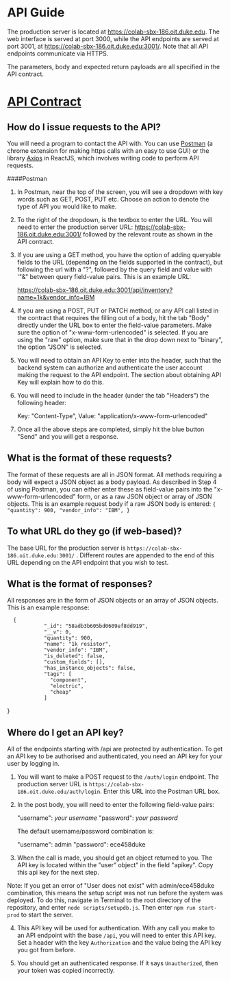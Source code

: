 API Guide
===================

The production server is located at https://colab-sbx-186.oit.duke.edu. The web interface is served at port 3000, while the API endpoints are served at port 3001, at https://colab-sbx-186.oit.duke.edu:3001/. Note that all API endpoints communicate via HTTPS.

The parameters, body and expected return payloads are all specified in the API contract.

[API Contract](https://colab-sbx-115.oit.duke.edu:3000/guides/api_contract.txt)
==

How do I issue requests to the API?
-------
You will need a program to contact the API with. You can use
[Postman](https://www.getpostman.com/) (a chrome extension for making https calls with an easy to use GUI) or the library [Axios](https://github.com/mzabriskie/axios) in ReactJS, which involves writing code to perform API requests.

####Postman
1) In Postman, near the top of the screen, you will see a dropdown with key words such as GET, POST, PUT etc. Choose an action to denote the type of API you would like to make.

2) To the right of the dropdown, is the textbox to enter the URL. You will need to enter the production server URL: https://colab-sbx-186.oit.duke.edu:3001/ followed by the relevant route as shown in the API contract.

3) If you are using a GET method, you have the option of adding queryable fields to the URL (depending on the fields supported in the contract), but following the url with a "?", followed by the query field and value with '"&" between query field-value pairs. This is an example URL:

    https://colab-sbx-186.oit.duke.edu:3001/api/inventory?name=1k&vendor_info=IBM

4) If you are using a POST, PUT or PATCH method, or any API call listed in the contract that requires the filling out of a body, hit the tab "Body" directly under the URL box to enter the field-value parameters. Make sure the option of "x-www-form-urlencoded" is selected. If you are using the "raw" option, make sure that in the drop down next to "binary", the option "JSON" is selected.

5) You will need to obtain an API Key to enter into the header, such that the backend system can authorize and authenticate the user account making the request to the API endpoint. The section about obtaining API Key will explain how to do this.

6) You will need to include in the header (under the tab "Headers") the following header:

    Key: "Content-Type",
    Value: "application/x-www-form-urlencoded"

7) Once all the above steps are completed, simply hit the blue button "Send" and you will get a response.


What is the format of these requests?
----

The format of these requests are all in JSON format. All methods requiring a body will expect a JSON object as a body payload. As described in Step 4 of using Postman, you can either enter these as field-value pairs into the "x-www-form-urlencoded" form, or as a raw JSON object or array of JSON objects. This is an example request body if a raw JSON body is entered:
`
{
					    "quantity": 900,
					    "vendor_info": "IBM",
}
`

To what URL do they go (if web-based)?
---
The base URL for the production server is `https://colab-sbx-186.oit.duke.edu:3001/` . Different routes are appended to the end of this URL depending on the API endpoint that you wish to test.

What is the format of responses?
---
All responses are in the form of JSON objects or an array of JSON objects. This is an example response:

      {
			    "_id": "58adb3b605bd0609ef8dd919",
			    "__v": 0,
			    "quantity": 900,
			    "name": "1k resistor",
			    "vendor_info": "IBM",
			    "is_deleted": false,
			    "custom_fields": [],
			    "has_instance_objects": false,
			    "tags": [
			      "component",
			      "electric",
			      "cheap"
			    ]
  }

Where do I get an API key?
---
All of the endpoints starting with /api are protected by authentication. To get an API key to be authorised and authenticated, you need an API key for your user by logging in.

1) You will want to make a POST request to the `/auth/login` endpoint. The production server URL is `https://colab-sbx-186.oit.duke.edu/auth/login`.  Enter this URL into the Postman URL box.

2) In the post body, you will need to enter the following field-value pairs:

    "username": *your username*
    "password": *your password*

	The default username/password combination is:

    "username": admin
    "password": ece458duke

3) When the call is made, you should get an object returned to you. The API key is located within the "user" object" in the field "apikey".  Copy this api key for the next step.

Note: If you get an error of "User does not exist" with admin/ece458duke combination, this means the setup script was not run before the system was deployed. To do this, navigate in Terminal to the root directory of the repository, and enter `node scripts/setupdb.js`. Then enter `npm run start-prod` to start the server.

4) This API key will be used for authentication. With any call you make to an API endpoint with the base `/api`, you will need to enter this API key. Set a header with the key `Authorization` and the value being the API key you got from before.

5) You should get an authenticated response. If it says `Unauthorized`, then your token was copied incorrectly.
